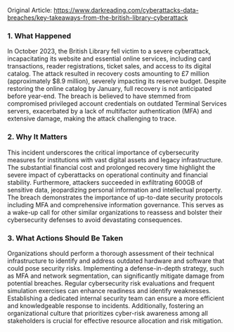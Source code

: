 Original Article: https://www.darkreading.com/cyberattacks-data-breaches/key-takeaways-from-the-british-library-cyberattack

### 1. What Happened

In October 2023, the British Library fell victim to a severe cyberattack, incapacitating its website and essential online services, including card transactions, reader registrations, ticket sales, and access to its digital catalog. The attack resulted in recovery costs amounting to £7 million (approximately $8.9 million), severely impacting its reserve budget. Despite restoring the online catalog by January, full recovery is not anticipated before year-end. The breach is believed to have stemmed from compromised privileged account credentials on outdated Terminal Services servers, exacerbated by a lack of multifactor authentication (MFA) and extensive damage, making the attack challenging to trace.

### 2. Why It Matters

This incident underscores the critical importance of cybersecurity measures for institutions with vast digital assets and legacy infrastructure. The substantial financial cost and prolonged recovery time highlight the severe impact of cyberattacks on operational continuity and financial stability. Furthermore, attackers succeeded in exfiltrating 600GB of sensitive data, jeopardizing personal information and intellectual property. The breach demonstrates the importance of up-to-date security protocols including MFA and comprehensive information governance. This serves as a wake-up call for other similar organizations to reassess and bolster their cybersecurity defenses to avoid devastating consequences.

### 3. What Actions Should Be Taken

Organizations should perform a thorough assessment of their technical infrastructure to identify and address outdated hardware and software that could pose security risks. Implementing a defense-in-depth strategy, such as MFA and network segmentation, can significantly mitigate damage from potential breaches. Regular cybersecurity risk evaluations and frequent simulation exercises can enhance readiness and identify weaknesses. Establishing a dedicated internal security team can ensure a more efficient and knowledgeable response to incidents. Additionally, fostering an organizational culture that prioritizes cyber-risk awareness among all stakeholders is crucial for effective resource allocation and risk mitigation.